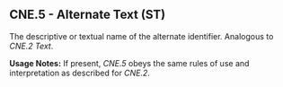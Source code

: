 ## CNE.5 - Alternate Text (ST)

The descriptive or textual name of the alternate identifier. Analogous to _CNE.2 Text_.

**Usage Notes:** If present, _CNE.5_ obeys the same rules of use and interpretation as described for _CNE.2_.

